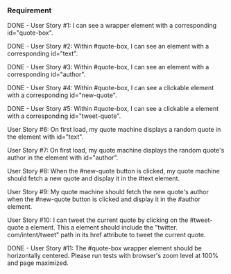 ### Requirement

DONE - User Story #1: I can see a wrapper element with a corresponding id="quote-box".

DONE - User Story #2: Within #quote-box, I can see an element with a corresponding id="text".

DONE - User Story #3: Within #quote-box, I can see an element with a corresponding id="author".

DONE - User Story #4: Within #quote-box, I can see a clickable element with a corresponding id="new-quote".

DONE - User Story #5: Within #quote-box, I can see a clickable a element with a corresponding id="tweet-quote".

User Story #6: On first load, my quote machine displays a random quote in the element with id="text".

User Story #7: On first load, my quote machine displays the random quote's author in the element with id="author".

User Story #8: When the #new-quote button is clicked, my quote machine should fetch a new quote and display it in the #text element.

User Story #9: My quote machine should fetch the new quote's author when the #new-quote button is clicked and display it in the #author element.

User Story #10: I can tweet the current quote by clicking on the #tweet-quote a element. This a element should include the "twitter.
com/intent/tweet" path in its href attribute to tweet the current quote.

DONE - User Story #11: The #quote-box wrapper element should be horizontally centered. Please run tests with browser's zoom level at 100% and page maximized.
